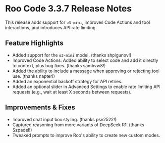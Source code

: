 # Roo Code 3.3.7 Release Notes

This release adds support for `o3-mini`, improves Code Actions and tool interactions, and introduces API rate limiting.

## Feature Highlights

*   Added support for the `o3-mini` model. (thanks shpigunov!)
*   Improved Code Actions: Added ability to select code and add it directly to context, plus bug fixes. (thanks samhvw8!)
*   Added the ability to include a message when approving or rejecting tool use. (thanks napter!)
*   Added an exponential backoff strategy for API retries.
*   Added an optional slider in Advanced Settings to enable rate limiting API requests (e.g., wait at least X seconds between requests).

## Improvements & Fixes

*   Improved chat input box styling. (thanks psv2522!)
*   Captured reasoning from more variants of DeepSeek R1. (thanks Szpadel!)
*   Tweaked prompts to improve Roo's ability to create new custom modes.